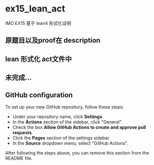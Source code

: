 # ex15_lean_act
IMO EX15 基于 lean4 形式化证明

## 原题目以及proof在 description

## lean 形式化 act文件中

## 未完成...

## GitHub configuration

To set up your new GitHub repository, follow these steps:

* Under your repository name, click **Settings**.
* In the **Actions** section of the sidebar, click "General".
* Check the box **Allow GitHub Actions to create and approve pull requests**.
* Click the **Pages** section of the settings sidebar.
* In the **Source** dropdown menu, select "GitHub Actions".

After following the steps above, you can remove this section from the README file.

